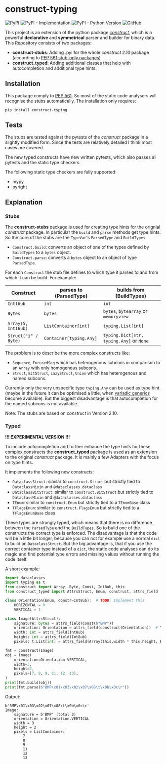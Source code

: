 # construct-typing
[![PyPI](https://img.shields.io/pypi/v/construct-typing)](https://pypi.org/project/construct-typing/)
![PyPI - Implementation](https://img.shields.io/pypi/implementation/construct-typing)
![PyPI - Python Version](https://img.shields.io/pypi/pyversions/construct-typing)
![GitHub](https://img.shields.io/github/license/timrid/construct-typing)

This project is an extension of the python package [*construct*](https://pypi.org/project/construct/), which is a powerful **declarative** and **symmetrical** parser and builder for binary data. This Repository consists of two packages:

- **construct-stubs**: Adding .pyi for the whole *construct 2.10* package (according to  [PEP 561 stub-only packages](https://www.python.org/dev/peps/pep-0561/#stub-only-packages))
- **construct_typed**: Adding additional classes that help with autocompletion and additional type hints.

## Installation
This package comply to [PEP 561](https://www.python.org/dev/peps/pep-0561/). So most of the static code analysers will recognise the stubs automatically. The installation only requires:
```
pip install construct-typing
```

## Tests
The stubs are tested against the pytests of the *construct* package in a slightly modified form. Since the tests are relatively detailed I think most cases are covered.

The new typed constructs have new written pytests, which also passes all pytests and the static type checkers.

The following static type checkers are fully supported:
- mypy
- pyright

## Explanation
### Stubs
The **construct-stubs** package is used for creating type hints for the orignial *construct* package. In particular the `build` and `parse` methods get type hints. So the core of the stubs  are the `TypeVar`'s `ParsedType` and `BuildTypes`:
- `Construct.build`: converts an object of one of the types defined by `BuildTypes` to a `bytes` object.
- `Construct.parse`: converts a `bytes` object to an object of type `ParsedType`.

For each `Construct` the stub file defines to which type it parses to and from which it can be build. For example:

| Construct            | parses to (ParsedType)         | builds from (BuildTypes)                 |
| -------------------- | ------------------------------ | ---------------------------------------- |
| `Int16ub`            | `int`                          | `int`                                    |
| `Bytes`              | `bytes`                        | `bytes`, `bytearray` or `memoryview`     |
| `Array(5, Int16ub)`  | `ListContainer[int]`           | `typing.List[int]`                       |
| `Struct("i" / Byte)` | `Container[typing.Any]`        | `typing.Dict[str, typing.Any]` or `None` |

The problem is to describe the more complex constructs like:
 - `Sequence`, `FocusedSeq` which has heterogenous subcons in comparison to an `Array` with only homogenous subcons. 
 - `Struct`, `BitStruct`, `LazyStruct`, `Union` which has heterogenous and named subcons.

Currently only the very unspecific type `typing.Any` can be used as type hint (maybe in the future it can be optimised a little, when [variadic generics](https://mail.python.org/archives/list/typing-sig@python.org/thread/SQVTQYWIOI4TIO7NNBTFFWFMSMS2TA4J/) become available). But the biggest disadvantage is that autocompletion for the named subcons is not available.

Note: The stubs are based on *construct* in Version 2.10.


### Typed
**!!! EXPERIMENTAL VERSION !!!**

To include autocompletion and further enhance the type hints for these complex constructs the **construct_typed** package is used as an extension to the original *construct* package. It is mainly a few Adapters with the focus on type hints.

It implements the following new constructs:
- `DataclassStruct`: similar to `construct.Struct` but strictly tied to `DataclassMixin` and `@dataclasses.dataclass`
- `DataclassBitStruct`: similar to `construct.BitStruct` but strictly tied to `DataclassMixin` and `@dataclasses.dataclass`
- `TEnum`: similar to `construct.Enum` but strictly tied to a `TEnumBase` class
- `TFlagsEnum`: similar to `construct.FlagsEnum` but strictly tied to a `TFlagsEnumBase` class

These types are strongly typed, which means that there is no difference between the `ParsedType` and the `BuildTypes`. So to build one of the constructs the correct type is enforced. The disadvantage is that the code will be a little bit longer, because you can not for example use a normal `dict` to build an `DataclassStruct`. But the big advantage is, that if you use the correct container type instead of a `dict`, the static code analyses can do its magic and find potential type errors and missing values without running the code itself.


A short example:

```python
import dataclasses
import typing as t
from construct import Array, Byte, Const, Int8ub, this
from construct_typed import AttrsStruct, Enum, construct, attrs_field

class Orientation(Enum, constr=Int8ub):  # TODO: Implement this
    HORIZONTAL = 0
    VERTICAL = 1

class Image(AttrsStruct):
    signature: bytes = attrs_field(Const(b"BMP"))
    orientation: Orientation = attrs_field(construct(Orientation))  # TODO: Implement this
    width: int = attrs_field(Int8ub)
    height: int = attrs_field(Int8ub)
    pixels: t.List[int] = attrs_field(Array(this.width * this.height, Byte))

fmt = construct(Image)
obj = Image(
    orientation=Orientation.VERTICAL,
    width=3,
    height=2,
    pixels=[7, 8, 9, 11, 12, 13],
)
print(fmt.build(obj))
print(fmt.parse(b"BMP\x01\x03\x02\x07\x08\t\x0b\x0c\r"))
```
Output:
```
b'BMP\x01\x03\x02\x07\x08\t\x0b\x0c\r'
Image: 
    signature = b'BMP' (total 3)
    orientation = Orientation.VERTICAL
    width = 3
    height = 2
    pixels = ListContainer:
        7
        8
        9
        11
        12
        13
```


